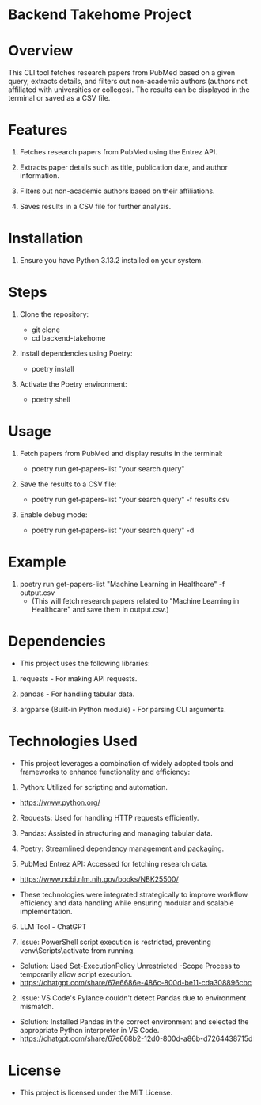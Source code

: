 # Backend Takehome Project

# Overview 

This CLI tool fetches research papers from PubMed based on a given query, extracts details, and filters out non-academic authors (authors not affiliated with universities or colleges). The results can be displayed in the terminal or saved as a CSV file. 

# Features

1. Fetches research papers from PubMed using the Entrez API.

2. Extracts paper details such as title, publication date, and author information.

3. Filters out non-academic authors based on their affiliations.

4. Saves results in a CSV file for further analysis.

# Installation

1. Ensure you have Python 3.13.2 installed on your system.

# Steps

1. Clone the repository:
   - git clone <repository-url>
   - cd backend-takehome

2. Install dependencies using Poetry:
   - poetry install

3. Activate the Poetry environment:
   - poetry shell

# Usage

1. Fetch papers from PubMed and display results in the terminal:
   - poetry run get-papers-list "your search query"

2. Save the results to a CSV file:
   - poetry run get-papers-list "your search query" -f results.csv

3. Enable debug mode:
   - poetry run get-papers-list "your search query" -d

# Example

1. poetry run get-papers-list "Machine Learning in Healthcare" -f output.csv
   - (This will fetch research papers related to "Machine Learning in Healthcare" and save them in output.csv.)

# Dependencies

- This project uses the following libraries:

1. requests - For making API requests.

2. pandas - For handling tabular data.

3. argparse (Built-in Python module) - For parsing CLI arguments.

# Technologies Used

- This project leverages a combination of widely adopted tools and frameworks to enhance functionality and efficiency:

1. Python: Utilized for scripting and automation. 
- https://www.python.org/

2. Requests: Used for handling HTTP requests efficiently. 

3. Pandas: Assisted in structuring and managing tabular data. 

4. Poetry: Streamlined dependency management and packaging. 

5. PubMed Entrez API: Accessed for fetching research data. 
- https://www.ncbi.nlm.nih.gov/books/NBK25500/

- These technologies were integrated strategically to improve workflow efficiency and data handling while ensuring modular and scalable implementation.

6. LLM Tool - ChatGPT

1. Issue: PowerShell script execution is restricted, preventing venv\Scripts\activate from running.
- Solution: Used Set-ExecutionPolicy Unrestricted -Scope Process to temporarily allow script execution.
- https://chatgpt.com/share/67e6686e-486c-800d-be11-cda308896cbc

2. Issue: VS Code's Pylance couldn't detect Pandas due to environment mismatch.
- Solution: Installed Pandas in the correct environment and selected the appropriate Python interpreter in VS Code.
- https://chatgpt.com/share/67e668b2-12d0-800d-a86b-d7264438715d


# License

- This project is licensed under the MIT License.
